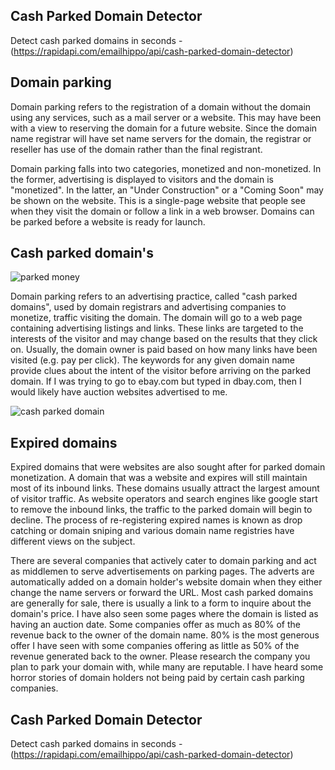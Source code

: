 ## Cash Parked Domain Detector
Detect cash parked domains in seconds - (https://rapidapi.com/emailhippo/api/cash-parked-domain-detector)

## Domain parking 

Domain parking refers to the registration of a domain without the domain using any services, such as a mail server or a website. This may have been with a view to reserving the domain for a future website. Since the domain name registrar will have set name servers for the domain, the registrar or reseller has use of the domain rather than the final registrant.

Domain parking falls into two categories, monetized and non-monetized. In the former, advertising is displayed to visitors and the domain is "monetized". In the latter, an "Under Construction" or a "Coming Soon" may be shown on the website. This is a single-page website that people see when they visit the domain or follow a link in a web browser. Domains can be parked before a website is ready for launch.

## Cash parked domain's 

![parked money](https://s3.amazonaws.com/cdn.freshdesk.com/data/helpdesk/attachments/production/12040879812/original/18htJu4NYwQmINCLU4Tdk-EzcT-QeCA_Zw.png?1537276662)

Domain parking refers to an advertising practice, called "cash parked domains", used by domain registrars and advertising companies to monetize, traffic visiting the domain. The domain will go to a web page containing advertising listings and links. These links are targeted to the interests of the visitor and may change based on the results that they click on. Usually, the domain owner is paid based on how many links have been visited (e.g. pay per click). The keywords for any given domain name provide clues about the intent of the visitor before arriving on the parked domain. If I was trying to go to ebay.com but typed in dbay.com, then I would likely have auction websites advertised to me.

![cash parked domain](https://s3.amazonaws.com/cdn.freshdesk.com/data/helpdesk/attachments/production/12040879304/original/nXrgy98z2-vImVg27GR5fjozZ4_LP0k3Mw.png?1537276232)

## Expired domains

Expired domains that were websites are also sought after for parked domain monetization. A domain that was a website and expires will still maintain most of its inbound links. These domains usually attract the largest amount of visitor traffic. As website operators and search engines like google start to remove the inbound links, the traffic to the parked domain will begin to decline. The process of re-registering expired names is known as drop catching or domain sniping and various domain name registries have different views on the subject. 
 

There are several companies that actively cater to domain parking and act as middlemen to serve advertisements on parking pages. The adverts are automatically added on a domain holder's website domain when they either change the name servers or forward the URL. Most cash parked domains are generally for sale, there is usually a link to a form to inquire about the domain's price.  I have also seen some pages where the domain is listed as having an auction date. Some companies offer as much as 80% of the revenue back to the owner of the domain name. 80% is the most generous offer I have seen with some companies offering as little as 50% of the revenue generated back to the owner. Please research the company you plan to park your domain with, while many are reputable. I have heard some horror stories of domain holders not being paid by certain cash parking companies. 

## Cash Parked Domain Detector
Detect cash parked domains in seconds - (https://rapidapi.com/emailhippo/api/cash-parked-domain-detector)
